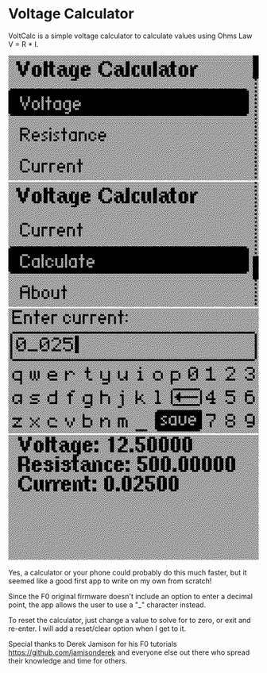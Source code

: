 # Voltage Calculator

VoltCalc is a simple voltage calculator to calculate values using Ohms Law V = R * I.


![main menu](screenshots/vri1.png)
![view results](screenshots/vri2.png)
![enter current value](screenshots/vri3.png)
![calculation results](screenshots/vri4.png)

Yes, a calculator or your phone could probably do this much faster, but it seemed like a good first app
to write on my own from scratch!

Since the F0 original firmware doesn't include an option to enter a decimal point, the app allows the
user to use a "\_" character instead.

To reset the calculator, just change a value to solve for to zero, or exit and re-enter. I will add
a reset/clear option when I get to it.

Special thanks to Derek Jamison for his F0 tutorials https://github.com/jamisonderek and everyone
else out there who spread their knowledge and time for others.
